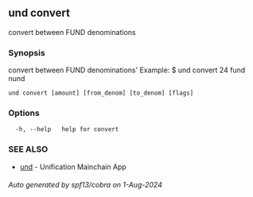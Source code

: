 ## und convert

convert between FUND denominations

### Synopsis

convert between FUND denominations'
Example:
$ und convert 24 fund nund

```
und convert [amount] [from_denom] [to_denom] [flags]
```

### Options

```
  -h, --help   help for convert
```

### SEE ALSO

* [und](und.md)	 - Unification Mainchain App

###### Auto generated by spf13/cobra on 1-Aug-2024
